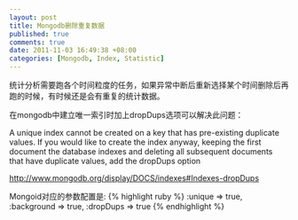 ```yaml
---
layout: post
title: Mongodb删除重复数据
published: true
comments: true
date: 2011-11-03 16:49:38 +08:00
categories: [Mongodb, Index, Statistic]
---
```


统计分析需要跑各个时间粒度的任务，如果异常中断后重新选择某个时间删除后再跑的时候，有时候还是会有重复的统计数据。

在mongodb中建立唯一索引时加上dropDups选项可以解决此问题：

A unique index cannot be created on a key that has pre-existing duplicate values. If you would like to create the index anyway, keeping the first document the database indexes and deleting all subsequent documents that have duplicate values, add the dropDups option

http://www.mongodb.org/display/DOCS/indexes#Indexes-dropDups

Mongoid对应的参数配置是:
{% highlight ruby %}
:unique => true, :background => true, :dropDups => true
{% endhighlight %}
